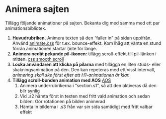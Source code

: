 # Animera sajten
Tillägg följande animationer på sajten. Bekanta dig med samma med ett par animationsbibliotek.

1. **Huvudrubriken.** 
Animera texten så den “faller in” på sidan uppifrån. Använd [animate.css](https://animate.style/) för t.ex. bounce-effekt. Kom ihåg att vänta en stund förrän animationen startar (inte för länge.
2. **Animera nedåt pekande pil-ikonen:**
tillägg scroll-effekt till pil-länken i mitten. [css smooth scroll](https://css-tricks.com/snippets/jquery/smooth-scrolling/)
3. **Locka användaren att klicka på pilarna** med tillägga en liten studs- eller skakningsanimation på den. Den kan repeteras med ett visst intervall, *animering skall ske först efter att H1-animationen är klar.*
4. **Tillägg scroll-bunden animation med AOS**
[AOS](https://michalsnik.github.io/aos/)
    1. Animera underrubrikerna i “section.s1”,  så att den aktiveras då den blir synlig 
    2. Vid .s2 hämta först in texten med fritt vald animation och sedan bilden. Gör rotationen på bilden animerad   
    3. Hämta in bilderna i .s3 från var sin sida samtidigt med fritt valbar effekt
